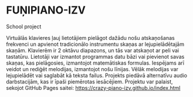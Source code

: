 # FUŅIPIANO-IZV
School project 

Virtuālās klavieres ļauj lietotājiem pielāgot dažādu nošu atskaņošanas frekvenci un apvienot tradicionālo instrumentu skaņas ar lejupielādētajām skaņām. Klavierēm ir 2 oktāvu diapazons, un tās var atskaņot ar peli vai tastatūru. 
Lietotāji var izmantot programmas datu bāzi vai pievienot savas skaņas, kas pielāgosies, izmantojot matemātiskas formulas. Iespējams arī veidot un rediģēt melodijas, izmantojot nošu līnijas. Vēlāk melodijas var lejupielādēt vai saglabāt kā teksta failus. 
Projekts piedāvā alternatīvu audio darbstacijām, kas ir īpaši piemērotas iesācējiem.
Projektu var palaist, sekojot GitHub Pages saitei: https://crazy-piano-izv.github.io/index.html
